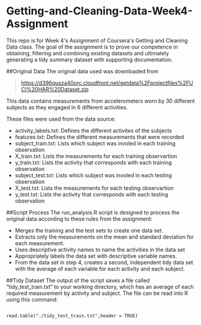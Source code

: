 # Getting-and-Cleaning-Data-Week4-Assignment
This repo is for Week 4's Assignment of Coursera's Getting and Cleaning Data class. The goal of the assignment is to prove our competence in obtaining, filtering and combining existing datasets and ultimately generating a tidy summary dataset with supporting documentation. 

##Original Data
The original data used was downloaded from <blockquote>https://d396qusza40orc.cloudfront.net/getdata%2Fprojectfiles%2FUCI%20HAR%20Dataset.zip</blockquote> 

This data contains measurements from accelerometers worn by 30 different subjects as they engaged in 6 different activities.   

These files were used from the data source:
<ul>
  <li>activity_labels.txt: Defines the different activites of the subjects</li>
  <li>features.txt: Defines the different measurements that were recorded</li>
  <li>subject_train.txt: Lists which subject was involed in each training observation</li>
  <li>X_train.txt: Lists the measurements for each training observartion</li>
  <li>y_train.txt: Lists the activity that corresponds with each training observation</li>
  <li>subject_test.txt: Lists which subject was involed in each testing observation</li>
  <li>X_test.txt: Lists the measurements for each testing observartion</li>
  <li>y_test.txt: Lists the activity that corresponds with each testing observation
</ul>

##Script Process
The run_analysis.R script is designed to process the original data according to these rules from the assignment:
<ul>
<li>Merges the training and the test sets to create one data set.</li>
<li>Extracts only the measurements on the mean and standard deviation for each measurement.</li>
<li>Uses descriptive activity names to name the activities in the data set</li>
<li>Appropriately labels the data set with descriptive variable names.</li>
<li>From the data set in step 4, creates a second, independent tidy data set with the average of each variable for each activity and each subject.</li>
</ul>

##Tidy Dataset
The output of the script saves a file called <q>tidy_test_train.txt</q> to your working directory, which has an average of each required  measurement by activity and subject. The file can be read into R using this command:

<code>
read.table("./tidy_test_train.txt",header = TRUE)
</code>

